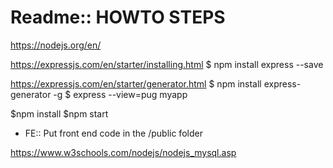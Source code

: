 # Readme:: HOWTO STEPS

https://nodejs.org/en/

https://expressjs.com/en/starter/installing.html
$ npm install express --save

https://expressjs.com/en/starter/generator.html
$ npm install express-generator -g
$ express --view=pug myapp


$npm install
$npm start

- FE:: Put front end code in the /public folder

https://www.w3schools.com/nodejs/nodejs_mysql.asp